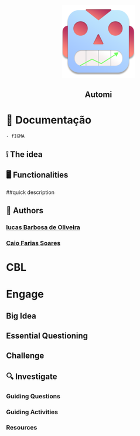 <p align="center">
    <img height="200"src="https://github.com/LucasBrbs/Invest-bot/blob/main/Images/InvestBot.png?raw=true">
    <h2 align="center"> Automi </h2> 
</p>

# 📁 Documentação 
    - fIGMA
    
## ❕ The idea


## 🖥️ Functionalities

##quick description

## 👋 Authors
[<h3>lucas Barbosa de Oliveira</h3>](https://github.com/LucasBrbs)

[<h3>Caio Farias Soares</h3>](https://github.com/CaioFaSoares)

<h1> CBL </h1>

# Engage

## Big Idea



## Essential Questioning



## Challenge
 

## 🔍 Investigate

### Guiding Questions

    
    

### Guiding Activities



### Resources

